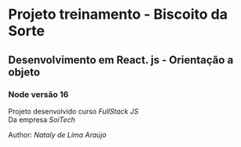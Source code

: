 # Projeto treinamento - Biscoito da Sorte

## Desenvolvimento em React. js - Orientação a objeto

### Node versão 16

Projeto desenvolvido curso *FullStack JS*  
Da empresa _SoiTech_  

Author: *Nataly de Lima Araújo*